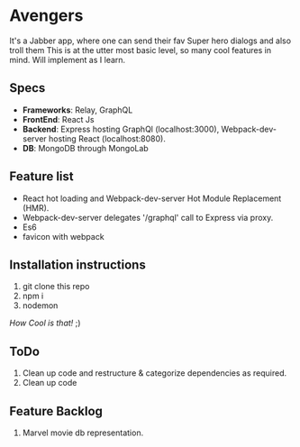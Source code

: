 # Avengers

It's a Jabber app, where one can send their fav Super hero dialogs and also troll them
This is at the utter most basic level, so many cool features in mind. Will implement as I learn.


## Specs
- **Frameworks**: Relay, GraphQL
- **FrontEnd**: React Js
- **Backend**: Express hosting GraphQl (localhost:3000), Webpack-dev-server hosting React (localhost:8080).
- **DB**: MongoDB through MongoLab

## Feature list
- React hot loading and Webpack-dev-server Hot Module Replacement (HMR).
- Webpack-dev-server delegates '/graphql' call to Express via proxy.
- Es6
- favicon with webpack

## Installation instructions
1. git clone this repo
2. npm i
3. nodemon

*How Cool is that!* ;)

## ToDo
1. Clean up code and restructure & categorize dependencies as required.
2. Clean up code

## Feature Backlog
1. Marvel movie db representation.